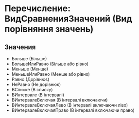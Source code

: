 ﻿# Перечисление: ВидСравненияЗначений (Вид порівняння значень)

## Значения

- Больше (Більше)
- БольшеИлиРавно (Більше або рівно)
- Меньше (Менше)
- МеньшеИлиРавно (Менше або рівно)
- Равно (Дорівнює)
- НеРавно (Не дорівнює)
- ВСписке (В списку)
- ВИнтервале (В інтервалі)
- ВИнтервалеВключая (В інтервалі включаючи)
- ВИнтервалеВключаяЛево (В інтервалі включаючи ліво)
- ВИнтервалеВключаяПраво (В інтервалі включаючи право)


